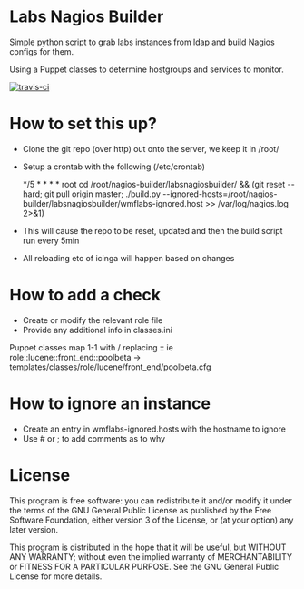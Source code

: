Labs Nagios Builder
===================
Simple python script to grab labs instances from ldap and build Nagios configs
for them.

Using a Puppet classes to determine hostgroups and services to monitor.

[![travis-ci](https://travis-ci.org/DamianZaremba/labsnagiosbuilder.png)](http://travis-ci.org/#!/DamianZaremba/labsnagiosbuilder)

How to set this up?
===================

* Clone the git repo (over http) out onto the server, we keep it in /root/
* Setup a crontab with the following (/etc/crontab)

	*/5 * * * * root cd /root/nagios-builder/labsnagiosbuilder/ && (git reset --hard; git pull origin master; ./build.py --ignored-hosts=/root/nagios-builder/labsnagiosbuilder/wmflabs-ignored.host >> /var/log/nagios.log 2>&1)

* This will cause the repo to be reset, updated and then the build script run every 5min
* All reloading etc of icinga will happen based on changes


How to add a check
==================

* Create or modify the relevant role file
* Provide any additional info in classes.ini

Puppet classes map 1-1 with / replacing :: ie
role::lucene::front_end::poolbeta -> templates/classes/role/lucene/front_end/poolbeta.cfg

How to ignore an instance
=========================

* Create an entry in wmflabs-ignored.hosts with the hostname to ignore
* Use # or ; to add comments as to why

License
=======
This program is free software: you can redistribute it and/or modify
it under the terms of the GNU General Public License as published by
the Free Software Foundation, either version 3 of the License, or
(at your option) any later version.

This program is distributed in the hope that it will be useful,
but WITHOUT ANY WARRANTY; without even the implied warranty of
MERCHANTABILITY or FITNESS FOR A PARTICULAR PURPOSE.  See the
GNU General Public License for more details.
